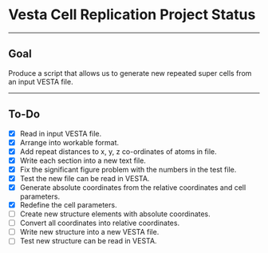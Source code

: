 # Vesta Cell Replication Project Status

***
## Goal
Produce a script that allows us to generate new repeated super cells from an input VESTA file.
***
## To-Do
- [x] Read in input VESTA file.  
- [x] Arrange into workable format.  
- [x] Add repeat distances to x, y, z co-ordinates of atoms in file.
- [x] Write each section into a new text file.
- [x] Fix the significant figure problem with the numbers in the test file.
- [x] Test the new file can be read in VESTA.
- [x] Generate absolute coordinates from the relative coordinates and cell parameters.
- [x] Redefine the cell parameters.
- [ ] Create new structure elements with absolute coordinates.
- [ ] Convert all coordinates into relative coordinates. 
- [ ] Write new structure into a new VESTA file.
- [ ] Test new structure can be read in VESTA.
